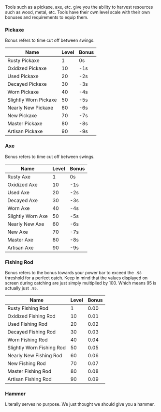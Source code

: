 Tools such as a pickaxe, axe, etc. give you the ability to harvest resources such as wood, metal, etc. Tools have their own level scale with their own bonuses and requirements to equip them.

### Pickaxe
Bonus refers to time cut off between swings.

| Name | Level | Bonus |
| - | - | - |
|Rusty Pickaxe | 1 | 0s
|Oxidized Pickaxe | 10 | -1s
|Used Pickaxe | 20 | -2s
|Decayed Pickaxe | 30 | -3s
|Worn Pickaxe | 40 | -4s
|Slightly Worn Pickaxe | 50 | -5s
|Nearly New Pickaxe | 60 | -6s
|New Pickaxe | 70 | -7s
|Master Pickaxe | 80 | -8s
|Artisan Pickaxe | 90 | -9s

### Axe
Bonus refers to time cut off between swings.

| Name | Level | Bonus |
| - | - | - |
|Rusty Axe | 1 | 0s
|Oxidized Axe | 10 | -1s
|Used Axe | 20 | -2s
|Decayed Axe | 30 | -3s
|Worn Axe | 40 | -4s
|Slightly Worn Axe | 50 | -5s
|Nearly New Axe | 60 | -6s
|New Axe | 70 | -7s
|Master Axe | 80 | -8s
|Artisan Axe | 90 | -9s

### Fishing Rod
Bonus refers to the bonus towards your power bar to exceed the `.98` threshold for a perfect catch. Keep in mind that the values displayed on screen during catching are just simply multiplied by 100. Which means 95 is actually just `.95`.

| Name | Level | Bonus |
| - | - | - |
|Rusty Fishing Rod | 1 | 0.00
|Oxidized Fishing Rod | 10 | 0.01
|Used Fishing Rod | 20 | 0.02
|Decayed Fishing Rod | 30 | 0.03
|Worn Fishing Rod | 40 | 0.04
|Slightly Worn Fishing Rod | 50 | 0.05
|Nearly New Fishing Rod | 60 | 0.06
|New Fishing Rod | 70 | 0.07
|Master Fishing Rod | 80 | 0.08
|Artisan Fishing Rod | 90 | 0.09

### Hammer
Literally serves no purpose. We just thought we should give you a hammer.
